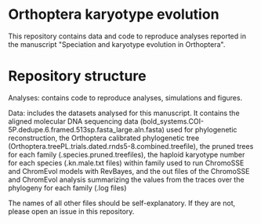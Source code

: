 # Orthoptera karyotype evolution
This repository contains data and code to reproduce analyses reported in the manuscript "Speciation and karyotype evolution in Orthoptera".

# Repository structure
Analyses: contains code to reproduce analyses, simulations and figures.

Data: includes the datasets analysed for this manuscript. It contains the aligned molecular DNA sequencing data (bold_systems.COI-5P.dedupe.6.framed.513sp.fasta_large.aln.fasta) used for phylogenetic reconstruction, the Orthoptera calibrated phylogenetic tree (Orthoptera.treePL.trials.dated.rnds5-8.combined.treefile), the pruned trees for each family (.species.pruned.treefiles), the haploid karyotype number for each species (.kn.male.txt files) within family used to run ChromoSSE and ChromEvol models with RevBayes, and the out files of the ChromoSSE and ChromEvol analysis summarizing the values from the traces over the phylogeny for each family (.log files)

The names of all other files should be self-explanatory. If they are not, please open an issue in this repository.
